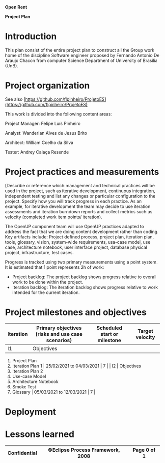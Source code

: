 **Open Rent**

**Project Plan**

# Introduction

This plan consist of the entire project plan to construct all the Group work home of the discipline Software engineer proposed by Fernando Antonio De Araujo Chacon from computer Science Department of University of Brasília (UnB).

# Project organization

See also [https://github.com/flpinheiro/ProjetoES](https://github.com/flpinheiro/ProjetoES)

This work is divided into the following content areas:

Project Manager: Felipe Luís Pinheiro

Analyst: Wanderlan Alves de Jesus Brito

Architect: William Coelho da Silva

Tester: Andrey Calaça Resende

# Project practices and measurements

[Describe or reference which management and technical practices will be used in the project, such as iterative development, continuous integration, independent testing and list any changes or particular configuration to the project. Specify how you will track progress in each practice. As an example, for iterative development the team may decide to use iteration assessments and iteration burndown reports and collect metrics such as velocity (completed work item points/ iteration).

The OpenUP component team will use OpenUP practices adapted to address the fact that we are doing content development rather than coding. Key artifacts include: Project defined process, project plan, iteration plan, tools, glossary, vision, system-wide requirements, usa-case model, use case, architecture notebook, user interface project, database physical project, infrastructure, test cases.

Progress is tracked using two primary measurements using a point system. It is estimated that 1 point represents 2h of work:

- Project backlog: The project backlog shows progress relative to overall work to be done within the project.
- Iteration backlog: The iteration backlog shows progress relative to work intended for the current iteration.

# Project milestones and objectives

| **Iteration** | **Primary objectives** (risks and use case scenarios) | **Scheduled start or milestone** | **Target velocity** |
| --- | --- | --- | --- |
| I1 | Objectives
1. Project Plan
2. Iteration Plan 1
 | 25/02/2021 to 04/03/2021 | 7 |
| I2 | Objectives
1. Iteration Plan 2
2. Use-case Model
3. Architecture Notebook
4. Smoke Test
5. Glossary
 | 05/03/2021 to 12/03/2021 | 7 |

# Deployment

# Lessons learned

| Confidential | ©Eclipse Process Framework, 2008 | Page 0 of 1 |
| --- | --- | --- |
